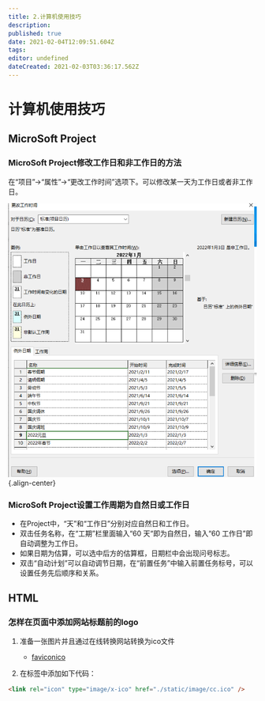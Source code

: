 ```yaml
---
title: 2.计算机使用技巧
description: 
published: true
date: 2021-02-04T12:09:51.604Z
tags: 
editor: undefined
dateCreated: 2021-02-03T03:36:17.562Z
---
```


# 计算机使用技巧

## MicroSoft Project

### MicroSoft Project修改工作日和非工作日的方法

在“项目”->“属性”->“更改工作时间”选项下。可以修改某一天为工作日或者非工作日。

![projectsetworkingdate.png](/projectsetworkingdate.png){.align-center}

### MicroSoft Project设置工作周期为自然日或工作日

- 在Project中，“天”和“工作日”分别对应自然日和工作日。
- 双击任务名称，在“工期”栏里面输入“60 天“即为自然日，输入“60 工作日”即自动调整为工作日。
- 如果日期为估算，可以选中后方的估算框，日期栏中会出现问号标志。
- 双击“自动计划”可以自动调节日期，在“前置任务”中输入前置任务标号，可以设置任务先后顺序和关系。


## HTML

### 怎样在页面中添加网站标题前的logo
1. 准备一张图片并且通过在线转换网站转换为ico文件
	- [faviconico](http://www.faviconico.org/favicon)

2. 在<head></head>标签中添加如下代码：
```html
<link rel="icon" type="image/x-ico" href="./static/image/cc.ico" />
```
